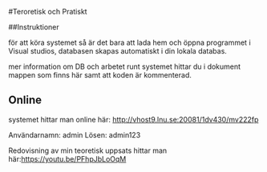 #Teroretisk och Pratiskt  

##Instruktioner 

för att köra systemet så är det bara att lada hem och öppna
programmet i Visual studios, databasen skapas automatiskt i din lokala databas.

mer information om DB och arbetet runt systemet hittar
du i dokument mappen som finns här samt att koden är kommenterad.  

## Online

systemet hittar man online här: http://vhost9.lnu.se:20081/1dv430/mv222fp

Användarnamn: admin 
Lösen: admin123

Redovisning av min teoretisk uppsats hittar man här:https://youtu.be/PFhpJbLoOqM



